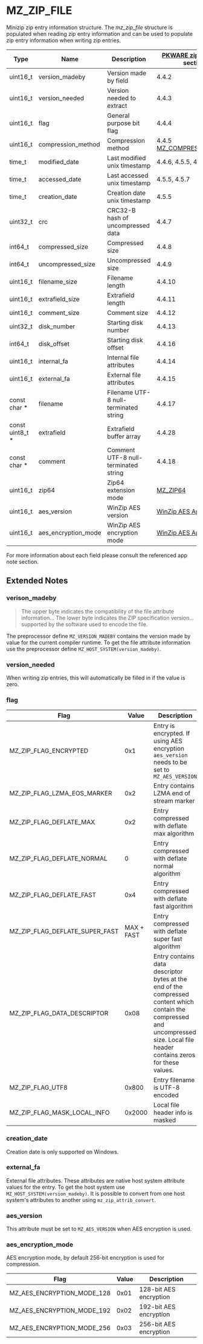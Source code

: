 # MZ_ZIP_FILE

Minizip zip entry information structure. The _mz_zip_file_ structure is populated when reading zip entry information and can be used to populate zip entry information when writing zip entries.

|Type|Name|Description|[PKWARE zip app note](zip/appnote.txt) section|
|-|-|-|-|
|uint16_t|version_madeby|Version made by field|4.4.2|
|uint16_t|version_needed|Version needed to extract|4.4.3|
|uint16_t|flag|General purpose bit flag|4.4.4|
|uint16_t|compression_method|Compression method|4.4.5 [MZ_COMPRESS_METHOD](mz_compress_method.md)|
|time_t|modified_date|Last modified unix timestamp|4.4.6, 4.5.5, 4.5.7|
|time_t|accessed_date|Last accessed unix timestamp|4.5.5, 4.5.7|
|time_t|creation_date|Creation date unix timestamp|4.5.5|
|uint32_t|crc|CRC32-B hash of uncompressed data|4.4.7|
|int64_t|compressed_size|Compressed size|4.4.8|
|int64_t|uncompressed_size|Uncompressed size|4.4.9|
|uint16_t|filename_size|Filename length|4.4.10|
|uint16_t|extrafield_size|Extrafield length|4.4.11|
|uint16_t|comment_size|Comment size|4.4.12|
|uint32_t|disk_number|Starting disk number|4.4.13|
|int64_t|disk_offset|Starting disk offset|4.4.16|
|uint16_t|internal_fa|Internal file attributes|4.4.14|
|uint16_t|external_fa|External file attributes|4.4.15|
|const char *|filename|Filename UTF-8 null-terminated string|4.4.17|
|const uint8_t *|extrafield|Extrafield buffer array|4.4.28|
|const char *|comment|Comment UTF-8 null-terminated string|4.4.18|
|uint16_t|zip64|Zip64 extension mode|[MZ_ZIP64](mz_zip64.md)|
|uint16_t|aes_version|WinZip AES version|[WinZip AES App Note](zip/winzip_aes.md)|
|uint16_t|aes_encryption_mode|WinZip AES encryption mode|[WinZip AES App Note](zip/winzip_aes.md)|

For more information about each field please consult the referenced app note section.

## Extended Notes

### verison_madeby

> The upper byte indicates the compatibility of the file attribute information... The lower byte indicates the ZIP specification version... supported by the software used to encode the file.

The preprocessor define `MZ_VERSION_MADEBY` contains the version made by value for the current compiler runtime. To get the file attribute information use the preprocessor define `MZ_HOST_SYSTEM(version_madeby)`.

### version_needed

When writing zip entries, this will automatically be filled in if the value is zero.

### flag

|Flag|Value|Description|
|-|-|-|
| MZ_ZIP_FLAG_ENCRYPTED | 0x1 | Entry is encrypted. If using AES encryption `aes_version` needs to be set to `MZ_AES_VERSION` |
| MZ_ZIP_FLAG_LZMA_EOS_MARKER | 0x2 | Entry contains LZMA end of stream marker |
| MZ_ZIP_FLAG_DEFLATE_MAX | 0x2 | Entry compressed with deflate max algorithm |
| MZ_ZIP_FLAG_DEFLATE_NORMAL | 0 | Entry compressed with deflate normal algorithm |
| MZ_ZIP_FLAG_DEFLATE_FAST | 0x4 | Entry compressed with deflate fast algorithm |
| MZ_ZIP_FLAG_DEFLATE_SUPER_FAST | MAX + FAST | Entry compressed with deflate super fast algorithm |
| MZ_ZIP_FLAG_DATA_DESCRIPTOR | 0x08 | Entry contains data descriptor bytes at the end of the compressed content which contain the compressed and uncompressed size. Local file header contains zeros for these values. |
| MZ_ZIP_FLAG_UTF8 | 0x800 | Entry filename is UTF-8 encoded |
| MZ_ZIP_FLAG_MASK_LOCAL_INFO | 0x2000 | Local file header info is masked |

### creation_date

Creation date is only supported on Windows.

### external_fa

External file attributes. These attributes are native host system attribute values for the entry. To get the host system use `MZ_HOST_SYSTEM(version_madeby)`. It is possible to convert from one host system's attributes to another using `mz_zip_attrib_convert`.

### aes_version

This attribute must be set to `MZ_AES_VERSION` when AES encryption is used.

### aes_encryption_mode

AES encryption mode, by default 256-bit encryption is used for compression.

|Flag|Value|Description|
|-|-|-|
| MZ_AES_ENCRYPTION_MODE_128 | 0x01 | 128-bit AES encryption |
| MZ_AES_ENCRYPTION_MODE_192 | 0x02 | 192-bit AES encryption |
| MZ_AES_ENCRYPTION_MODE_256 | 0x03 | 256-bit AES encryption |